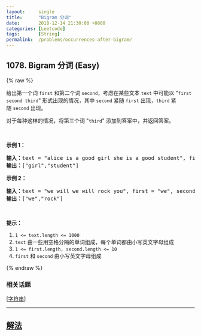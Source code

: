 ```yaml
---
layout:     single
title:      "Bigram 分词"
date:       2018-12-14 21:30:00 +0800
categories: [Leetcode]
tags:       [String]
permalink:  /problems/occurrences-after-bigram/
---
```


## 1078. Bigram 分词 (Easy)

{% raw %}

<p>给出第一个词&nbsp;<code>first</code> 和第二个词&nbsp;<code>second</code>，考虑在某些文本&nbsp;<code>text</code>&nbsp;中可能以 &quot;<code>first second third</code>&quot; 形式出现的情况，其中&nbsp;<code>second</code>&nbsp;紧随&nbsp;<code>first</code>&nbsp;出现，<code>third</code>&nbsp;紧随&nbsp;<code>second</code>&nbsp;出现。</p>

<p>对于每种这样的情况，将第三个词 &quot;<code>third</code>&quot; 添加到答案中，并返回答案。</p>

<p>&nbsp;</p>

<p><strong>示例 1：</strong></p>

<pre><strong>输入：</strong>text = &quot;alice is a good girl she is a good student&quot;, first = &quot;a&quot;, second = &quot;good&quot;
<strong>输出：</strong>[&quot;girl&quot;,&quot;student&quot;]
</pre>

<p><strong>示例 2：</strong></p>

<pre><strong>输入：</strong>text = &quot;we will we will rock you&quot;, first = &quot;we&quot;, second = &quot;will&quot;
<strong>输出：</strong>[&quot;we&quot;,&quot;rock&quot;]
</pre>

<p>&nbsp;</p>

<p><strong>提示：</strong></p>

<ol>
	<li><code>1 &lt;= text.length &lt;= 1000</code></li>
	<li><code>text</code>&nbsp;由一些用空格分隔的单词组成，每个单词都由小写英文字母组成</li>
	<li><code>1 &lt;= first.length, second.length &lt;= 10</code></li>
	<li><code>first</code> 和&nbsp;<code>second</code>&nbsp;由小写英文字母组成</li>
</ol>

{% endraw %}

### 相关话题
  [[字符串](https://github.com/awesee/leetcode/tree/master/tag/string/README.md)]

---

## [解法](https://github.com/awesee/leetcode/tree/master/problems/occurrences-after-bigram)
